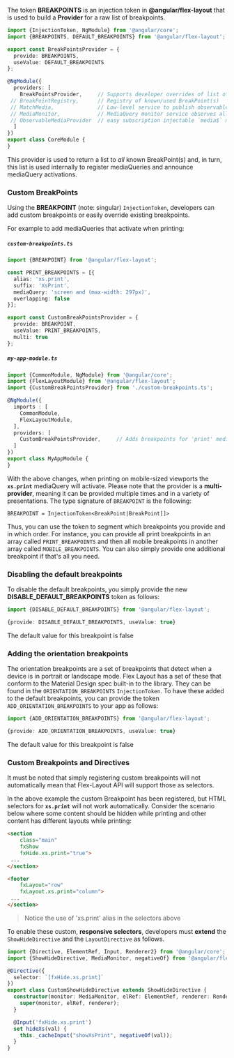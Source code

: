 The token **BREAKPOINTS** is an injection token in **@angular/flex-layout** that is used to build a **Provider** for a 
raw list of breakpoints.

```typescript
import {InjectionToken, NgModule} from '@angular/core';
import {BREAKPOINTS, DEFAULT_BREAKPOINTS} from '@angular/flex-layout';

export const BreakPointsProvider = { 
  provide: BREAKPOINTS,
  useValue: DEFAULT_BREAKPOINTS
};

@NgModule({
  providers: [
    BreakPointsProvider,     // Supports developer overrides of list of known breakpoints
 // BreakPointRegistry,      // Registry of known/used BreakPoint(s)
 // MatchMedia,              // Low-level service to publish observables w/ window.matchMedia()
 // MediaMonitor,            // MediaQuery monitor service observes all known breakpoints
 // ObservableMediaProvider  // easy subscription injectable `media$` matchMedia observable
  ]
})
export class CoreModule {
}
```

This provider is used to return a list to *all* known BreakPoint(s) and, in turn, this list is used internally to 
register mediaQueries and announce mediaQuery activations.


### Custom BreakPoints

Using the **BREAKPOINT** (note: singular) `InjectionToken`, developers can add custom breakpoints or easily override 
existing breakpoints. 

For example to add mediaQueries that activate when printing:

##### `custom-breakpoints.ts`

```typescript
import {BREAKPOINT} from '@angular/flex-layout';

const PRINT_BREAKPOINTS = [{
  alias: 'xs.print',
  suffix: 'XsPrint',
  mediaQuery: 'screen and (max-width: 297px)',
  overlapping: false
}];

export const CustomBreakPointsProvider = { 
  provide: BREAKPOINT,
  useValue: PRINT_BREAKPOINTS,
  multi: true
};
```

##### `my-app-module.ts`

```typescript
import {CommonModule, NgModule} from '@angular/core';
import {FlexLayoutModule} from '@angular/flex-layout';
import {CustomBreakPointsProvider} from './custom-breakpoints.ts';

@NgModule({
  imports : [
    CommonModule,
    FlexLayoutModule,
  ],
  providers: [
    CustomBreakPointsProvider,     // Adds breakpoints for 'print' mediaQueries
  ]
})
export class MyAppModule {
}
```

With the above changes, when printing on mobile-sized viewports the **`xs.print`** mediaQuery will activate. Please note
that the provider is a **multi-provider**, meaning it can be provided multiple times and in a variety of
presentations. The type signature of `BREAKPOINT` is the following:

`BREAKPOINT = InjectionToken<BreakPoint|BreakPoint[]>`

Thus, you can use the token to segment which breakpoints you provide and in which order. For instance,
you can provide all print breakpoints in an array called `PRINT_BREAKPOINTS` and then all mobile breakpoints
in another array called `MOBILE_BREAKPOINTS`. You can also simply provide one additional breakpoint if that's
all you need.

### Disabling the default breakpoints

To disable the default breakpoints, you simply provide the new **DISABLE_DEFAULT_BREAKPOINTS** token as follows:

```typescript
import {DISABLE_DEFAULT_BREAKPOINTS} from '@angular/flex-layout';

{provide: DISABLE_DEFAULT_BREAKPOINTS, useValue: true}
```

The default value for this breakpoint is false

### Adding the orientation breakpoints

The orientation breakpoints are a set of breakpoints that detect when a device is in portrait or landscape mode. Flex
Layout has a set of these that conform to the Material Design spec built-in to the library. They can be found in the 
`ORIENTATION_BREAKPOINTS` `InjectionToken`. To have these added to the default breakpoints, you can provide the token
`ADD_ORIENTATION_BREAKPOINTS` to your app as follows:

```typescript
import {ADD_ORIENTATION_BREAKPOINTS} from '@angular/flex-layout';

{provide: ADD_ORIENTATION_BREAKPOINTS, useValue: true}
```

The default value for this breakpoint is false

### Custom Breakpoints and Directives

It must be noted that simply registering custom breakpoints will not automatically mean that Flex-Layout API will 
support those as selectors. 

In the above example the custom Breakpoint has been registered, but HTML selectors for **`xs.print`** will not work 
automatically.  Consider the scenario below where some content should be hidden while printing and other content has 
different layouts while printing:

```html
<section 
    class="main" 
    fxShow 
    fxHide.xs.print="true"> 
 ... 
</section>

<footer 
    fxLayout="row" 
    fxLayout.xs.print="column"> 
 ... 
</section>
```

> Notice the use of 'xs.print' alias in the selectors above

To enable these custom, **responsive selectors**, developers must **extend** the `ShowHideDirective` and the 
`LayoutDirective` as follows.

```typescript
import {Directive, ElementRef, Input, Renderer2} from '@angular/core';
import {ShowHideDirective, MediaMonitor, negativeOf} from '@angular/flex-layout';

@Directive({
  selector: `[fxHide.xs.print]`
})
export class CustomShowHideDirective extends ShowHideDirective {
  constructor(monitor: MediaMonitor, elRef: ElementRef, renderer: Renderer2) {
    super(monitor, elRef, renderer);
  }

  @Input('fxHide.xs.print')
  set hideXs(val) {
    this._cacheInput("showXsPrint", negativeOf(val));
  }
}
```
